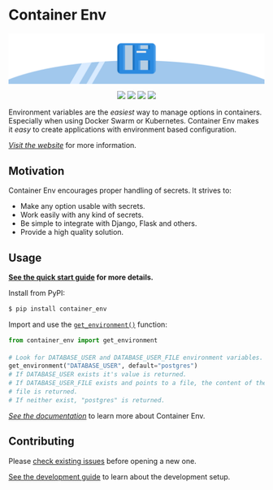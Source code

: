 # Container Env

<p>
  <a href="https://lkummer.github.io/container-env/">
    <img src="assets/banner.svg" align="center">
  </a>
</p>

<p align="center">
  <img src="https://img.shields.io/pypi/v/container_env">
  <img src="https://img.shields.io/github/workflow/status/lkummer/container-env/Integration?label=integration">
  <img src="https://img.shields.io/github/workflow/status/lkummer/container-env/Delivery?label=delivery">
  <img src="https://img.shields.io/github/license/lkummer/container-env">
</p>

Environment variables are the _easiest_ way to manage options in containers.
Especially when using Docker Swarm or Kubernetes.
Container Env makes it _easy_ to create applications with environment based
configuration.

*[Visit the website](https://lkummer.github.io/container-env/)* for more information.

## Motivation

Container Env encourages proper handling of secrets. It strives to:

* Make any option usable with secrets.
* Work easily with any kind of secrets.
* Be simple to integrate with Django, Flask and others.
* Provide a high quality solution.

## Usage

**[See the quick start guide](https://lkummer.github.io/container-env/guide/quickstart/)
for more details.**

Install from PyPI:

```s
$ pip install container_env
```

Import and use the [`get_environment()`](https://lkummer.github.io/container-env/guide/api/#get_environment)
function:

```python
from container_env import get_environment

# Look for DATABASE_USER and DATABASE_USER_FILE environment variables.
get_environment("DATABASE_USER", default="postgres")
# If DATABASE_USER exists it's value is returned.
# If DATABASE_USER_FILE exists and points to a file, the content of the
# file is returned.
# If neither exist, "postgres" is returned.
```

*[See the documentation](https://lkummer.github.io/container-env/guide/)*
to learn more about Container Env.

## Contributing

Please [check existing issues](https://github.com/LKummer/container-env/issues)
before opening a new one.

[See the development guide](https://lkummer.github.io/container-env/guide/development/)
to learn about the development setup.
